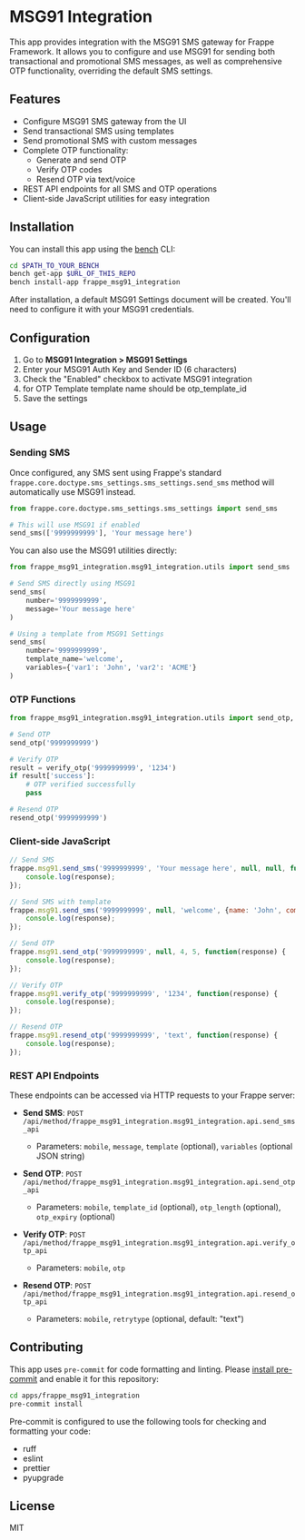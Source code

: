 # MSG91 Integration

This app provides integration with the MSG91 SMS gateway for Frappe Framework. It allows you to configure and use MSG91 for sending both transactional and promotional SMS messages, as well as comprehensive OTP functionality, overriding the default SMS settings.

## Features

- Configure MSG91 SMS gateway from the UI
- Send transactional SMS using templates
- Send promotional SMS with custom messages 
- Complete OTP functionality:
  - Generate and send OTP
  - Verify OTP codes
  - Resend OTP via text/voice
- REST API endpoints for all SMS and OTP operations
- Client-side JavaScript utilities for easy integration

## Installation

You can install this app using the [bench](https://github.com/frappe/bench) CLI:

```bash
cd $PATH_TO_YOUR_BENCH
bench get-app $URL_OF_THIS_REPO
bench install-app frappe_msg91_integration
```

After installation, a default MSG91 Settings document will be created. You'll need to configure it with your MSG91 credentials.

## Configuration

1. Go to **MSG91 Integration > MSG91 Settings**
2. Enter your MSG91 Auth Key and Sender ID (6 characters)
3. Check the "Enabled" checkbox to activate MSG91 integration
4. for OTP Template template name should be otp_template_id
5. Save the settings

## Usage

### Sending SMS

Once configured, any SMS sent using Frappe's standard `frappe.core.doctype.sms_settings.sms_settings.send_sms` method will automatically use MSG91 instead.

```python
from frappe.core.doctype.sms_settings.sms_settings import send_sms

# This will use MSG91 if enabled
send_sms(['9999999999'], 'Your message here')
```

You can also use the MSG91 utilities directly:

```python
from frappe_msg91_integration.msg91_integration.utils import send_sms

# Send SMS directly using MSG91
send_sms(
    number='9999999999',
    message='Your message here'
)

# Using a template from MSG91 Settings
send_sms(
    number='9999999999',
    template_name='welcome',
    variables={'var1': 'John', 'var2': 'ACME'}
)
```

### OTP Functions

```python
from frappe_msg91_integration.msg91_integration.utils import send_otp, verify_otp, resend_otp

# Send OTP
send_otp('9999999999')

# Verify OTP
result = verify_otp('9999999999', '1234')
if result['success']:
    # OTP verified successfully
    pass

# Resend OTP
resend_otp('9999999999')
```

### Client-side JavaScript

```javascript
// Send SMS
frappe.msg91.send_sms('9999999999', 'Your message here', null, null, function(response) {
    console.log(response);
});

// Send SMS with template
frappe.msg91.send_sms('9999999999', null, 'welcome', {name: 'John', company: 'ACME'}, function(response) {
    console.log(response);
});

// Send OTP
frappe.msg91.send_otp('9999999999', null, 4, 5, function(response) {
    console.log(response);
});

// Verify OTP
frappe.msg91.verify_otp('9999999999', '1234', function(response) {
    console.log(response);
});

// Resend OTP
frappe.msg91.resend_otp('9999999999', 'text', function(response) {
    console.log(response);
});
```

### REST API Endpoints

These endpoints can be accessed via HTTP requests to your Frappe server:

- **Send SMS**: `POST /api/method/frappe_msg91_integration.msg91_integration.api.send_sms_api`
  - Parameters: `mobile`, `message`, `template` (optional), `variables` (optional JSON string)

- **Send OTP**: `POST /api/method/frappe_msg91_integration.msg91_integration.api.send_otp_api`
  - Parameters: `mobile`, `template_id` (optional), `otp_length` (optional), `otp_expiry` (optional)

- **Verify OTP**: `POST /api/method/frappe_msg91_integration.msg91_integration.api.verify_otp_api`
  - Parameters: `mobile`, `otp`

- **Resend OTP**: `POST /api/method/frappe_msg91_integration.msg91_integration.api.resend_otp_api`
  - Parameters: `mobile`, `retrytype` (optional, default: "text")

## Contributing

This app uses `pre-commit` for code formatting and linting. Please [install pre-commit](https://pre-commit.com/#installation) and enable it for this repository:

```bash
cd apps/frappe_msg91_integration
pre-commit install
```

Pre-commit is configured to use the following tools for checking and formatting your code:

- ruff
- eslint
- prettier
- pyupgrade

## License

MIT
